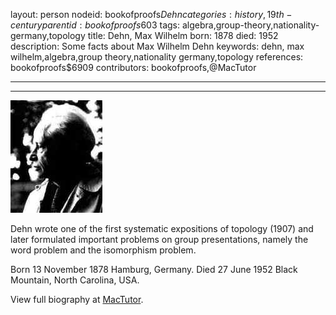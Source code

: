 layout: person
nodeid: bookofproofs$Dehn
categories: history,19th-century
parentid: bookofproofs$603
tags: algebra,group-theory,nationality-germany,topology
title: Dehn, Max Wilhelm
born: 1878
died: 1952
description: Some facts about Max Wilhelm Dehn
keywords: dehn, max wilhelm,algebra,group theory,nationality germany,topology
references: bookofproofs$6909
contributors: bookofproofs,@MacTutor

---


---

![Dehn.jpg](https://github.com/bookofproofs/bookofproofs.github.io/blob/main/_sources/_assets/images/portraits/Dehn.jpg?raw=true)

Dehn wrote one of the first systematic expositions of topology (1907) and later formulated important problems on group presentations, namely the word problem and the isomorphism problem.

Born 13 November 1878 Hamburg, Germany. Died 27 June 1952 Black Mountain, North Carolina, USA.


View full biography at [MacTutor](https://mathshistory.st-andrews.ac.uk/Biographies/Dehn/).